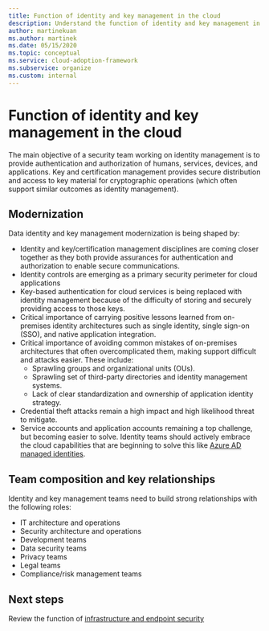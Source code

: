 ```yaml
---
title: Function of identity and key management in the cloud
description: Understand the function of identity and key management in the cloud.
author: martinekuan
ms.author: martinek
ms.date: 05/15/2020
ms.topic: conceptual
ms.service: cloud-adoption-framework
ms.subservice: organize
ms.custom: internal
---
```


# Function of identity and key management in the cloud

The main objective of a security team working on identity management is to provide authentication and authorization of humans, services, devices, and applications. Key and certification management provides secure distribution and access to key material for cryptographic operations (which often support similar outcomes as identity management).

## Modernization

Data identity and key management modernization is being shaped by:

- Identity and key/certification management disciplines are coming closer together as they both provide assurances for authentication and authorization to enable secure communications.
- Identity controls are emerging as a primary security perimeter for cloud applications
- Key-based authentication for cloud services is being replaced with identity management because of the difficulty of storing and securely providing access to those keys.
- Critical importance of carrying positive lessons learned from on-premises identity architectures such as single identity, single sign-on (SSO), and native application integration.
- Critical importance of avoiding common mistakes of on-premises architectures that often overcomplicated them, making support difficult and attacks easier. These include:
  - Sprawling groups and organizational units (OUs).
  - Sprawling set of third-party directories and identity management systems.
  - Lack of clear standardization and ownership of application identity strategy.
- Credential theft attacks remain a high impact and high likelihood threat to mitigate.
- Service accounts and application accounts remaining a top challenge, but becoming easier to solve. Identity teams should actively embrace the cloud capabilities that are beginning to solve this like [Azure AD managed identities](/azure/active-directory/managed-identities-azure-resources/overview).

## Team composition and key relationships

Identity and key management teams need to build strong relationships with the following roles:

- IT architecture and operations
- Security architecture and operations
- Development teams
- Data security teams
- Privacy teams
- Legal teams
- Compliance/risk management teams

## Next steps

Review the function of [infrastructure and endpoint security](./cloud-security-infrastructure-endpoint.md)
